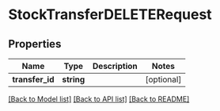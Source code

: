 # StockTransferDELETERequest

## Properties
Name | Type | Description | Notes
------------ | ------------- | ------------- | -------------
**transfer_id** | **string** |  | [optional] 

[[Back to Model list]](../README.md#documentation-for-models) [[Back to API list]](../README.md#documentation-for-api-endpoints) [[Back to README]](../README.md)


